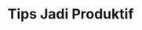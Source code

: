 ---
id: 00003
vid: JVg7t_L1Q68
title: Tips Jadi Produktif
minutes: 7
img: https://i.ibb.co/tsTKKgn/hqdefault-1.jpg
creator:
  title: Raditya Dika
  description: Content Creator
  img: https://i.ibb.co/cTf0wHd/unnamed-1.jpg
---